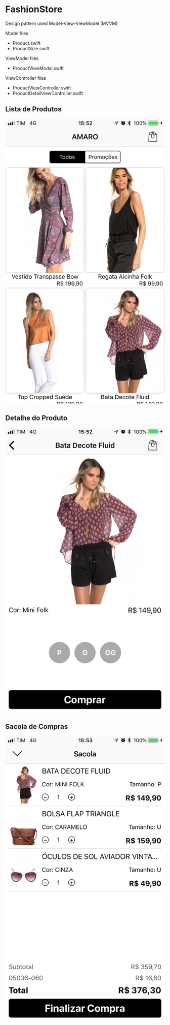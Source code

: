 # FashionStore

<!--
[![CI Status](http://img.shields.io/travis/saragiotto/FashionStore.svg?style=flat)](https://travis-ci.org/saragiotto/FashionStore)
[![License](https://img.shields.io/cocoapods/l/TMDbFramework.svg?style=flat)](https://github.com/saragiotto/FashionStore)
[![Platform](https://img.shields.io/cocoapods/p/TMDbFramework.svg?style=flat)](https://github.com/saragiotto/FashionStore)
[![codecov.io](https://codecov.io/gh/saragiotto/FashionStore/branch/master/graphs/badge.svg)](https://codecov.io/gh/saragiotto/FashionStore/branch/master)
-->

Design pattern used Model-View-ViewModel (MVVM)

Model files

* Product.swift
* ProductSize.swift

ViewModel files

* ProductViewModel.swift

ViewController files

* ProductViewController.swift
* ProductDetailViewController.swift

## Lista de Produtos

![Imagem](https://raw.githubusercontent.com/saragiotto/FashionStore/master/ScreenShots/IMG_6675.PNG)

## Detalhe do Produto

![Imagem](https://raw.githubusercontent.com/saragiotto/FashionStore/master/ScreenShots/IMG_6676.PNG)

## Sacola de Compras

![Imagem](https://raw.githubusercontent.com/saragiotto/FashionStore/master/ScreenShots/IMG_6677.PNG)